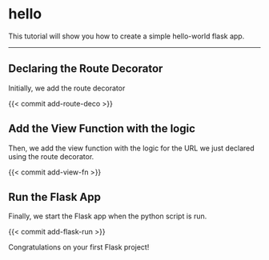# hello

This tutorial will show you how to create a simple hello-world flask app. 

---

## Declaring the Route Decorator


Initially, we add the route decorator

{{< commit add-route-deco >}}

## Add the View Function with the logic

Then, we add the view function with the logic for the URL we just declared using the route decorator.

{{< commit add-view-fn >}}

## Run the Flask App

Finally, we start the Flask app when the python script is run.

{{< commit add-flask-run >}}

Congratulations on your first Flask project!
